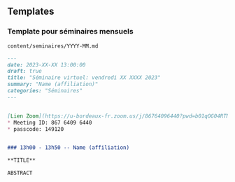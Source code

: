 
## Templates

### Template pour séminaires mensuels

`content/seminaires/YYYY-MM.md`

```md
---
date: 2023-XX-XX 13:00:00
draft: true
title: "Séminaire virtuel: vendredi XX XXXX 2023"
summary: "Name (affiliation)"
categories: "Séminaires"
---


[Lien Zoom](https://u-bordeaux-fr.zoom.us/j/86764096440?pwd=b01qOG04RTMvRWNOVHBYR1ZIbkVaUT09)
* Meeting ID: 867 6409 6440
* passcode: 149120 


### 13h00 - 13h50 -- Name (affiliation)

**TITLE**

ABSTRACT

```
